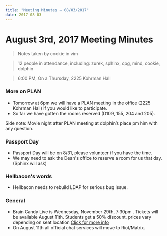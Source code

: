 ```yaml
---
title: "Meeting Minutes – 08/03/2017"
date: 2017-08-03
---
```

# August 3rd, 2017 Meeting Minutes
> Notes taken by cookie in vim

> 12 people in attendance, including: zurek, sphinx, cpg, mind, cookie, dolphin

> 6:00 PM, On a Thursday, 2225 Kohrman Hall

### More on PLAN
* Tomorrow at 6pm we will have a PLAN meeting in the office (2225 Kohrman Hall) if you would like to participate.
* So far we have gotten the rooms reserved (D109, 155, 204 and 205).

Side note: Movie night after PLAN meeting at dolphin’s place pm him with any question.
### Passport Day
* Passport Day will be on 8/31, please volunteer if you have the time.
* We may need to ask the Dean's office to reserve a room for us that day. (Sphinx will ask)
### Hellbacon's words
* Hellbacon needs to rebuild LDAP for serious bug issue.
### General
* Brain Candy Live is Wednesday, November 29th, 7:30pm . Tickets will be available August 11th. Students get a 50% discount, prices vary depending on seat location [Click for more info](http://www.millerauditorium.com/brain-candy-live)   
* On August 11th all official chat services will move to Riot/Matrix.
